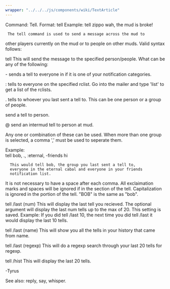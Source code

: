 ```yaml
---
wrapper: "../../../js/components/wiki/TextArticle"
---
```

Command: Tell.
Format:  tell <player> <message>
Example: tell zippo wah, the mud is broke!
 
     The tell command is used to send a message across the mud to
other players currently on the mud or to people on other muds.  Valid
syntax follows:
 
tell <what> <message>
  This will send the message to the specified person/people.
  What can be any of the following:
 
  -<category> sends a tell to everyone in <category> if it is one of
       your notification categories.
 
  :<rclist> tells to everyone on the specified rclist. Go into the
       mailer and type 'list' to get a list of the rclists.
 
  . tells to whoever you last sent a tell to. This can be one person
       or a group of people.
 
  <person> send a tell to person.
 
  <person>@<mud> send an intermud tell to person at mud.
 
  
  Any one or combination of these can be used.  When more than one
  group is selected, a comma ',' must be used to seperate them.
 
  Example:                                    
      tell bob, ., :eternal, -friends hi
   
      This would tell bob, the group you last sent a tell to,
      everyone in the eternal cabal and everyone in your friends
      notification list.
 
  It is not necessary to have a space after each comma.
  All exclaimation marks and spaces will be ignored if in the <what>
  section of the tell.
  Capitalization is ignored in the <what> portion of the tell. "BOB"
  is the same as "bob".
     
 
tell /last (num)
  This will display the last tell you recieved. The optional argument
  will display the last num tells up to the max of 20.  This setting
  is saved.  Example: If you did tell /last 10, the next time you did
  tell /last it would display the last 10 tells.

tell /last (name)
  This will show you all the tells in your history that came from
  name.

tell /last (regexp)
  This will do a regexp search through your last 20 tells for regexp.
 
tell /hist 
  This will display the last 20 tells.
  
-Tyrus


See also: reply, say, whisper.

